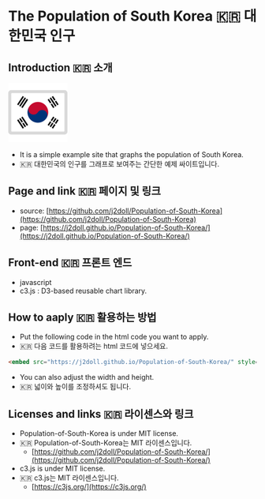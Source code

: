 # The Population of South Korea :kr: 대한민국 인구

## Introduction :kr: 소개
![](docs/flag-for-south-korea_1f1f0-1f1f7.png)
- It is a simple example site that graphs the population of South Korea. 
- :kr: 대한민국의 인구를 그래프로 보여주는 간단한 예제 싸이트입니다.

## Page and link :kr: 페이지 및 링크
- source: [https://github.com/j2doll/Population-of-South-Korea](https://github.com/j2doll/Population-of-South-Korea) 
- page: [https://j2doll.github.io/Population-of-South-Korea/](https://j2doll.github.io/Population-of-South-Korea/) 

## Front-end :kr: 프론트 엔드
- javascript
- c3.js : D3-based reusable chart library. 

## How to aaply :kr: 활용하는 방법
- Put the following code in the html code you want to apply. 
- :kr: 다음 코드를 활용하려는 html 코드에 넣으세요. 

```html
<embed src="https://j2doll.github.io/Population-of-South-Korea/" style="width:1024px; height: 500px;">
```

- You can also adjust the width and height. 
- :kr: 넓이와 높이를 조정하셔도 됩니다.

## Licenses and links :kr: 라이센스와 링크
- Population-of-South-Korea is under MIT license. 
- :kr: Population-of-South-Korea는 MIT 라이센스입니다.
  - [https://github.com/j2doll/Population-of-South-Korea/](https://github.com/j2doll/Population-of-South-Korea/)
- c3.js is under MIT license. 
- :kr: c3.js는 MIT 라이센스입니다.
  - [https://c3js.org/](https://c3js.org/)
